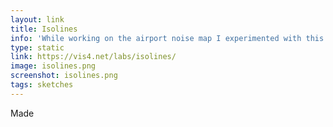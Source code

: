 ```yaml
---
layout: link
title: Isolines
info: 'While working on the airport noise map I experimented with this simple isoline algorithm'
type: static
link: https://vis4.net/labs/isolines/
image: isolines.png
screenshot: isolines.png
tags: sketches
---
```


Made
